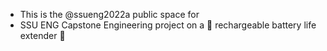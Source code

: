 - This is the  @ssueng2022a  public space for 
- SSU ENG Capstone Engineering project on a 🌱 rechargeable battery life extender 🌱


<!---
ssueng2022a/ssueng2022a is a ✨ special ✨ repository because its `README.md` (this file) appears on your GitHub profile.
You can click the Preview link to take a look at your changes.
--->
